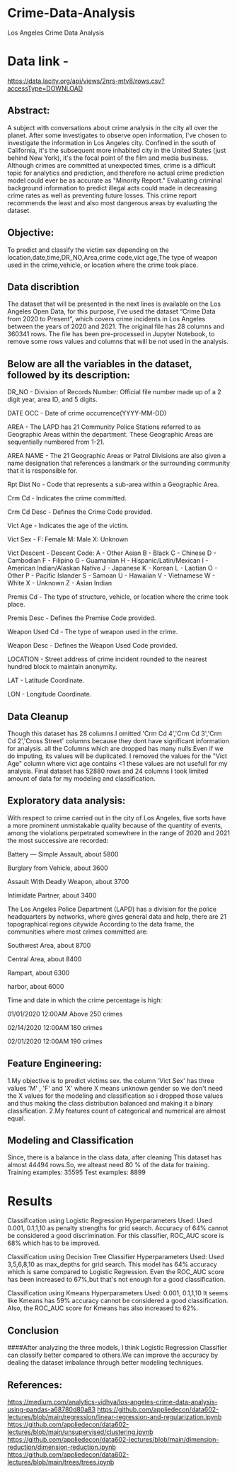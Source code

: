 # Crime-Data-Analysis
Los Angeles Crime Data Analysis
# Data link -
https://data.lacity.org/api/views/2nrs-mtv8/rows.csv?accessType=DOWNLOAD

## Abstract:
A subject with conversations about crime analysis in the city all over the planet. After some investigates to observe open information, I've chosen to investigate the information in Los Angeles city. Confined in the south of California, it's the subsequent more inhabited city in the United States (just behind New York), it's the focal point of the film and media business.
Although crimes are committed at unexpected times, crime is a difficult topic for analytics and prediction, and therefore no actual crime prediction model could ever be as accurate as "Minority Report." 
Evaluating criminal background information to predict illegal acts could made in decreasing crime rates as well as preventing future losses. 
This crime report recommends the least and also most dangerous areas by evaluating the dataset.

## Objective:
To predict and classify the victim sex depending on the location,date,time,DR_NO,Area,crime code,vict age,The type of weapon used in the crime,vehicle, or location where the crime took place.

## Data discribtion
The dataset that will be presented in the next lines is available on the Los Angeles Open Data, for this purpose, I’ve used the dataset “Crime Data from 2020 to Present”, which covers crime incidents in Los Angeles between the years of 2020 and 2021. The original file has 28 columns and 360341 rows. The file has been pre-processed in Jupyter Notebook, to remove some rows values and columns that will be not used in the analysis.

## Below are all the variables in the dataset, followed by its description:
DR_NO - Division of Records Number: Official file number made up of a 2 digit year, area ID, and 5 digits.

DATE OCC - Date of crime occurrence(YYYY-MM-DD)

AREA - The LAPD has 21 Community Police Stations referred to as Geographic Areas within the department. These Geographic Areas are sequentially numbered from 1-21.

AREA NAME - The 21 Geographic Areas or Patrol Divisions are also given a name designation that references a landmark or the surrounding community that it is responsible for.

Rpt Dist No - Code that represents a sub-area within a Geographic Area.

Crm Cd - Indicates the crime committed.

Crm Cd Desc - Defines the Crime Code provided.

Vict Age - Indicates the age of the victim.

Vict Sex - F: Female M: Male X: Unknown

Vict Descent - Descent Code: A - Other Asian B - Black C - Chinese D - Cambodian F - Filipino G - Guamanian H - Hispanic/Latin/Mexican I - American Indian/Alaskan Native J - Japanese K - Korean L - Laotian O - Other P - Pacific Islander S - Samoan U - Hawaiian V - Vietnamese W - White X - Unknown Z - Asian Indian

Premis Cd - The type of structure, vehicle, or location where the crime took place.

Premis Desc - Defines the Premise Code provided.

Weapon Used Cd - The type of weapon used in the crime.

Weapon Desc - Defines the Weapon Used Code provided.

LOCATION - Street address of crime incident rounded to the nearest hundred block to maintain anonymity.

LAT - Latitude Coordinate. 

LON - Longitude Coordinate.

## Data Cleanup

Though this dataset has 28 columns.I omitted 'Crm Cd 4','Crm Cd 3','Crm Cd 2','Cross Street' columns because they dont have significant information for analysis.
all the Columns which are dropped  has many nulls.Even if we do imputing, its values will be duplicated. I removed the values for the "Vict Age" column where vict age contains <1 these values are not usefull for my analysis. Final dataset has 52880 rows and 24 columns I took limited amount of data for my modeling and classification.

## Exploratory data analysis:

With respect to crime carried out in the city of Los Angeles, five sorts have a more prominent unmistakable quality because of the quantity of events, among the violations perpetrated somewhere in the range of 2020 and 2021 the most successive are recorded:

Battery — Simple Assault, about 5800

Burglary from Vehicle, about 3600

Assault With Deadly Weapon, about 3700

Intimidate Partner, about 3400

The Los Angeles Police Department (LAPD) has a division for the police headquarters by networks, where gives general data and help, there are 21 topographical regions citywide According to the data frame, the communities where most crimes committed are:

Southwest Area, about 8700

Central Area, about 8400

Rampart, about 6300

harbor, about 6000

Time and date in which the crime percentage is high:

01/01/2020 12:00AM Above 250 crimes

02/14/2020 12:00AM 180 crimes

02/01/2020 12:00AM 190 crimes


## Feature Engineering:

1.My objective is to predict victims sex. the column 'Vict Sex' has three values 'M' , 'F' and 'X' where X means unknown gender so we don't need the X values for the modeling and classification so i dropped those values and thus making the class distribution balanced and making it a binary classification.
2.My features count of categorical and numerical are almost equal.


## Modeling and Classification

Since, there is a balance in the class data, after cleaning This dataset has almost 44494 rows.So, we alteast need 80 % of the data for training.
Training examples: 35595
Test examples: 8899

# Results
Classification using Logistic Regression
Hyperparameters Used: Used 0.001, 0.1,1,10 as penalty strengths for grid search.
Accuracy of 64% cannot be considered a good discrimination.
For this classifier, ROC_AUC score is 68% which has to be improved.

Classification using Decision Tree Classifier
Hyperparameters Used: Used 3,5,6,8,10 as max_depths for grid search.
This model has 64% accuracy which is same compared to Logistic Regression.
Even the ROC_AUC score has been increased to 67%,but that's not enough for a good classification.

Classification using Kmeans
Hyperparameters Used:  0.001, 0.1,1,10 
It seems like Kmeans has 59% accuracy cannot be considered a good classification.
Also, the ROC_AUC score for Kmeans has also increased to 62%.

## Conclusion
####After analyzing the three models, I think Logistic Regression Classifier can classify better compared to others.We can improve the accuracy by dealing the dataset imbalance through better modeling techniques.




## References:
https://medium.com/analytics-vidhya/los-angeles-crime-data-analysis-using-pandas-a68780d80a83
https://github.com/appliedecon/data602-lectures/blob/main/regression/linear-regression-and-regularization.ipynb
https://github.com/appliedecon/data602-lectures/blob/main/unsupervised/clustering.ipynb
https://github.com/appliedecon/data602-lectures/blob/main/dimension-reduction/dimension-reduction.ipynb
https://github.com/appliedecon/data602-lectures/blob/main/trees/trees.ipynb

